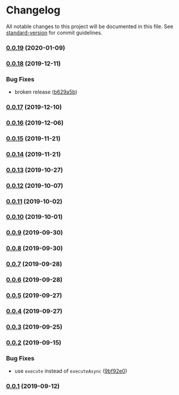 # Changelog

All notable changes to this project will be documented in this file. See [standard-version](https://github.com/conventional-changelog/standard-version) for commit guidelines.

### [0.0.19](https://github.com/CrowdStrike/faltest/compare/full-suite@0.0.18...full-suite@0.0.19) (2020-01-09)

### [0.0.18](https://github.com/CrowdStrike/faltest/compare/full-suite@0.0.17...0.0.18) (2019-12-11)


### Bug Fixes

* broken release ([b629a5b](https://github.com/CrowdStrike/faltest/commit/b629a5ba02391d7c3992ccfa1bba95023088064b))

### [0.0.17](https://github.com/CrowdStrike/faltest/compare/full-suite@0.0.16...0.0.17) (2019-12-10)

### [0.0.16](https://github.com/CrowdStrike/faltest/compare/full-suite@0.0.15...0.0.16) (2019-12-06)

### [0.0.15](https://github.com/CrowdStrike/faltest/compare/full-suite@0.0.14...0.0.15) (2019-11-21)

### [0.0.14](https://github.com/CrowdStrike/faltest/compare/full-suite@0.0.13...0.0.14) (2019-11-21)

### [0.0.13](https://github.com/CrowdStrike/faltest/compare/full-suite@0.0.12...0.0.13) (2019-10-27)

### [0.0.12](https://github.com/CrowdStrike/faltest/compare/full-suite@0.0.11...0.0.12) (2019-10-07)

### [0.0.11](https://github.com/CrowdStrike/faltest/compare/full-suite@0.0.10...0.0.11) (2019-10-02)

### [0.0.10](https://github.com/CrowdStrike/faltest/compare/full-suite@0.0.9...0.0.10) (2019-10-01)

### [0.0.9](https://github.com/CrowdStrike/faltest/compare/full-suite@0.0.8...0.0.9) (2019-09-30)

### [0.0.8](https://github.com/CrowdStrike/faltest/compare/full-suite@0.0.7...0.0.8) (2019-09-30)

### [0.0.7](https://github.com/CrowdStrike/faltest/compare/full-suite@0.0.6...0.0.7) (2019-09-28)

### [0.0.6](https://github.com/CrowdStrike/faltest/compare/full-suite@0.0.5...0.0.6) (2019-09-28)

### [0.0.5](https://github.com/CrowdStrike/faltest/compare/full-suite@0.0.4...0.0.5) (2019-09-27)

### [0.0.4](https://github.com/CrowdStrike/faltest/compare/full-suite@0.0.3...0.0.4) (2019-09-27)

### [0.0.3](https://github.com/CrowdStrike/faltest/compare/full-suite@0.0.2...0.0.3) (2019-09-25)

### [0.0.2](https://github.com/CrowdStrike/faltest/compare/full-suite@0.0.1...0.0.2) (2019-09-15)


### Bug Fixes

* use `execute` instead of `executeAsync` ([9bf92e0](https://github.com/CrowdStrike/faltest/commit/9bf92e0))

### [0.0.1](https://github.com/CrowdStrike/faltest/compare/full-suite@0.0.0...0.0.1) (2019-09-12)
